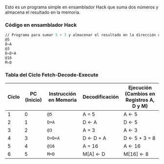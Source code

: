 Esto es un programa simple en ensamblador Hack que suma dos números y almacena el resultado en la memoria.   

### Código en ensamblador Hack

``` asm
// Programa para sumar 5 + 3 y almacenar el resultado en la dirección de memoria 16
@5
D=A
@3
D=D+A
@16
M=D
```


### Tabla del Ciclo Fetch-Decode-Execute

| Ciclo | PC (Inicio) | Instrucción en Memoria | Decodificación | Ejecución (Cambios en Registros A, D y M) |
|-------|------------|----------------------|---------------|--------------------------------------|
| 1     | 0         | `@5`                 | A = 5         | A ← 5                               |
| 2     | 1         | `D=A`                 | D ← A        | D ← 5                               |
| 3     | 2         | `@3`                 | A = 3         | A ← 3                               |
| 4     | 3         | `D=D+A`               | D ← D + A    | D ← 5 + 3 = 8                       |
| 5     | 4         | `@16`                | A = 16        | A ← 16                              |
| 6     | 5         | `M=D`                 | M[A] ← D     | M[16] ← 8                           |

